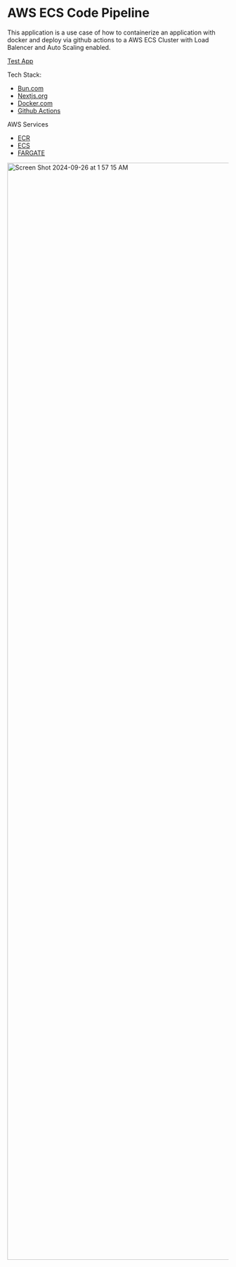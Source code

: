 # AWS ECS Code Pipeline 

This application is a use case of how to containerize an application with docker and deploy via github actions to a AWS ECS Cluster with Load Balencer and  Auto Scaling enabled.

[Test App](https://next-app-loadbalancer-1237673968.us-east-1.elb.amazonaws.com:3000)

Tech Stack:

- [Bun.com](https://bun.sh/)
- [Nextjs.org](https://nextjs.org)
- [Docker.com](https://www.docker.com/)
- [Github Actions](https://docs.github.com/en/actions)



AWS Services

- [ECR](https://aws.amazon.com/ecr/)
- [ECS](https://aws.amazon.com/ecs/)
- [FARGATE](https://aws.amazon.com/fargate/)

<img width="2495" alt="Screen Shot 2024-09-26 at 1 57 15 AM" src="https://github.com/user-attachments/assets/bb3df76b-ecb5-4193-8df6-f2abc3ad0d6a">
